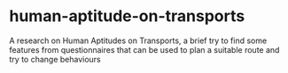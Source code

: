 # human-aptitude-on-transports
A research on Human Aptitudes on Transports, a brief try to find some features from questionnaires that can be used to plan a suitable route and try to change behaviours
